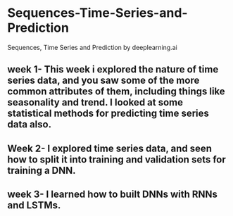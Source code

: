 # Sequences-Time-Series-and-Prediction
Sequences, Time Series and Prediction by deeplearning.ai
 
## week 1- This week i explored the nature of time series data, and you saw some of the more common attributes of them, including things like seasonality and trend. I looked at some statistical methods for predicting time series data also.

## Week 2- I explored time series data, and seen how to split it into training and validation sets for training a DNN.

## week 3- I learned how to built DNNs with RNNs and LSTMs.
